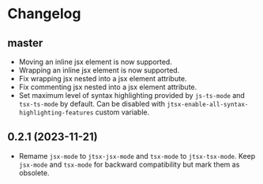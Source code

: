 <!-- markdownlint-disable MD001 MD013 -->

# Changelog

## master

* Moving an inline jsx element is now supported.
* Wrapping an inline jsx element is now supported.
* Fix wrapping jsx nested into a jsx element attribute.
* Fix commenting jsx nested into a jsx element attribute.
* Set maximum level of syntax highlighting provided by `js-ts-mode` and `tsx-ts-mode` by default. Can be disabled with `jtsx-enable-all-syntax-highlighting-features` custom variable.

## 0.2.1 (2023-11-21)

* Remame `jsx-mode` to `jtsx-jsx-mode` and `tsx-mode` to `jtsx-tsx-mode`. Keep `jsx-mode` and `tsx-mode` for backward compatibility but mark them as obsolete.
